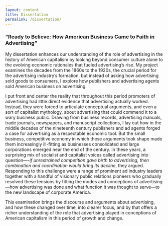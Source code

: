 ```yaml
---
layout: content
title: Dissertation
permalink: /dissertation/
---
```


### “Ready to Believe: How American Business Came to Faith in Advertising”

My dissertation enhances our understanding of the role of advertising in the history of American capitalism by looking beyond consumer culture alone to the evolving economic rationales that fueled advertising’s rise. My project examines the decades from the 1860s to the 1920s, the crucial period for the advertising industry’s formation, but instead of asking how advertising sold goods to consumers, I explore how publishers and advertising agents sold American business on advertising.

I put front and center the reality that throughout this period promoters of advertising had little direct evidence that advertising actually worked. Instead, they were forced to articulate conceptual arguments, and even a sort of capitalist mythology, about advertising that could commend it to a wary business public. Drawing from business records, advertising manuals, trade journals, newspapers, and manuscript collections, I lay out how in the middle decades of the nineteenth century publishers and ad agents forged a case for advertising as a respectable economic tool. But the small business, competitive economy in which these arguments took shape made them increasingly ill-fitting as businesses consolidated and large corporations emerged near the end of the century. In these years, a surprising mix of socialist and capitalist voices called advertising into question—-*if unrestrained competition gave birth to advertising, then combination and coordination would bring its decline*, they argued. Responding to this challenge were a range of prominent ad industry leaders together with a handful of visionary public relations pioneers who gradually resolved these tensions by fitting the modes and conceptions of advertising—how advertising was done and what function it was thought to serve—to the new landscape of corporate America.

This examination brings the discourse and arguments about advertising, and how these changed over time, into clearer focus, and by that offers a richer understanding of the role that advertising played in conceptions of American capitalism in this period of growth and change.